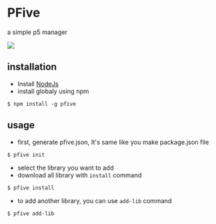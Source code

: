 # PFive
a simple p5 manager

![](https://media.giphy.com/media/l3mZa8NdqpJPWiw8w/giphy.gif)

## installation

- Install [NodeJs](https://nodejs.org/en/)
- install globaly using npm

` $ npm install -g pfive `

## usage

- first, generate pfive.json, It's same like you make package.json file

` $ pfive init `

- select the library you want to add
- download all library with `install` command

` $ pfive install `

- to add another library, you can use `add-lib` command

` $ pfive add-lib `

